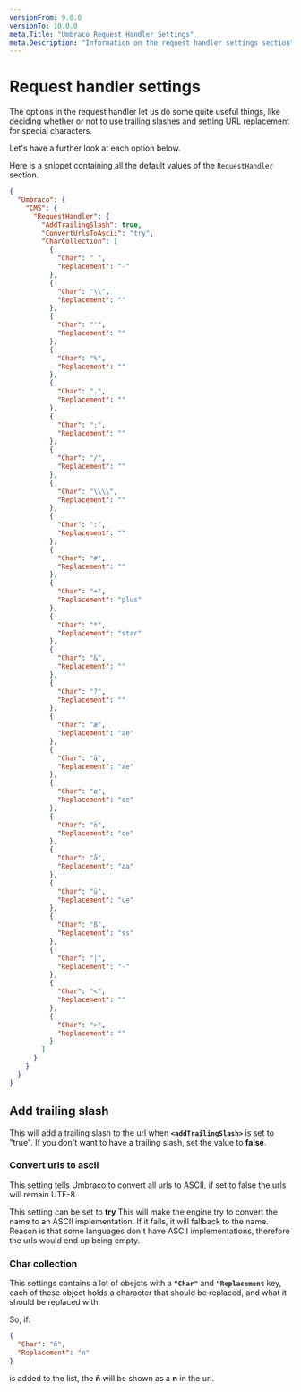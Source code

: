 ```yaml
---
versionFrom: 9.0.0
versionTo: 10.0.0
meta.Title: "Umbraco Request Handler Settings"
meta.Description: "Information on the request handler settings section"
---
```


# Request handler settings

The options in the request handler let us do some quite useful things, like deciding whether or not to use trailing slashes and setting URL replacement for special characters.

Let's have a further look at each option below.

Here is a snippet containing all the default values of the `RequestHandler` section.

```json
{
  "Umbraco": {
    "CMS": {
      "RequestHandler": {
        "AddTrailingSlash": true,
        "ConvertUrlsToAscii": "try",
        "CharCollection": [
          {
            "Char": " ",
            "Replacement": "-"
          },
          {
            "Char": "\\",
            "Replacement": ""
          },
          {
            "Char": "'",
            "Replacement": ""
          },
          {
            "Char": "%",
            "Replacement": ""
          },
          {
            "Char": ".",
            "Replacement": ""
          },
          {
            "Char": ";",
            "Replacement": ""
          },
          {
            "Char": "/",
            "Replacement": ""
          },
          {
            "Char": "\\\\",
            "Replacement": ""
          },
          {
            "Char": ":",
            "Replacement": ""
          },
          {
            "Char": "#",
            "Replacement": ""
          },
          {
            "Char": "+",
            "Replacement": "plus"
          },
          {
            "Char": "*",
            "Replacement": "star"
          },
          {
            "Char": "&",
            "Replacement": ""
          },
          {
            "Char": "?",
            "Replacement": ""
          },
          {
            "Char": "æ",
            "Replacement": "ae"
          },
          {
            "Char": "ä",
            "Replacement": "ae"
          },
          {
            "Char": "ø",
            "Replacement": "oe"
          },
          {
            "Char": "ö",
            "Replacement": "oe"
          },
          {
            "Char": "å",
            "Replacement": "aa"
          },
          {
            "Char": "ü",
            "Replacement": "ue"
          },
          {
            "Char": "ß",
            "Replacement": "ss"
          },
          {
            "Char": "|",
            "Replacement": "-"
          },
          {
            "Char": "<",
            "Replacement": ""
          },
          {
            "Char": ">",
            "Replacement": ""
          }
        ]
      }
    }
  }
}

```

## Add trailing slash

This will add a trailing slash to the url when **`<addTrailingSlash>`** is set to "true".
If you don't want to have a trailing slash, set the value to **false**.

### Convert urls to ascii

This setting tells Umbraco to convert all urls to ASCII, if set to false the urls will remain UTF-8.

This setting can be set to **try** This will make the engine try to convert the name to an ASCII implementation. If it fails, it will fallback to the name. Reason is that some languages don't have ASCII implementations, therefore the urls would end up being empty.

### Char collection

This settings contains a lot of obejcts with a **`"Char"`** and **`"Replacement`** key, each of these object holds a character that should be replaced, and what it should be replaced with.

So, if:

```json
{
  "Char": "ñ",
  "Replacement": "n"
}
```

is added to the list, the **ñ** will be shown as a **n** in the url.

